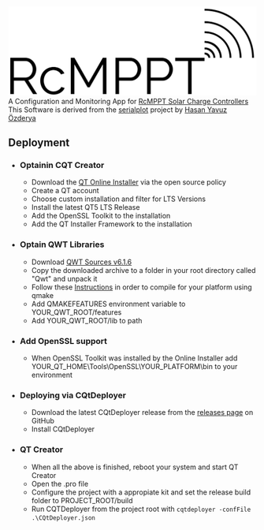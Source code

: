 ![RcMPPT](misc/RcMPPT-Logo-Outline.png)
A Configuration and Monitoring App for [RcMPPT Solar Charge Controllers](https://github.com/ThoMint/RcMPPT)  
This Software is derived from the [serialplot](https://github.com/hyOzd/serialplot) project by [Hasan Yavuz Özderya](https://github.com/hyOzd)  

## Deployment

* ### Optainin CQT Creator

    - Download the [QT Online Installer](https://www.qt.io/download) via the open source policy
    - Create a QT account  
    - Choose custom installation and filter for LTS Versions
    - Install the latest QT5 LTS Release
    - Add the OpenSSL Toolkit to the installation
    - Add the QT Installer Framework to the installation

* ### Optain QWT Libraries

    - Download [QWT Sources v6.1.6](https://sourceforge.net/projects/qwt/files/qwt/6.1.6/qwt-6.1.6.zip/download)
    - Copy the downloaded archive to a folder in your root directory called "Qwt" and unpack it
    - Follow these [Instructions](https://qwt.sourceforge.io/qwtinstall.html#qwtinstall-unix) in order to compile for your platform using qmake  
    - Add QMAKEFEATURES environment variable to YOUR_QWT_ROOT/features
    - Add YOUR_QWT_ROOT/lib to path

* ### Add OpenSSL support
    - When OpenSSL Toolkit was installed by the Online Installer add YOUR_QT_HOME\Tools\OpenSSL\YOUR_PLATFORM\bin to your environment

* ### Deploying via CQtDeployer

    - Download the latest CQtDeployer release from the [releases page](https://github.com/QuasarApp/CQtDeployer/releases) on GitHub
    - Install CQtDeployer

* ### QT Creator

    - When all the above is finished, reboot your system and start QT Creator  
    - Open the .pro file  
    - Configure the project with a appropiate kit and set the release build folder to PROJECT_ROOT/build  
    - Run CQTDeployer from the project root with `cqtdeployer -confFile .\CQtDeployer.json`